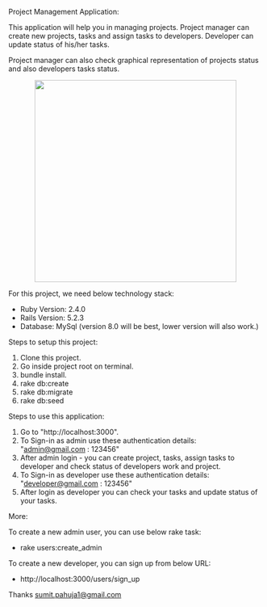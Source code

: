 Project Management Application:

This application will help you in managing projects. Project manager can create new projects, tasks and assign tasks to developers. Developer can update status of his/her tasks.

Project manager can also check graphical representation of projects status and also developers tasks status.

<div align="center">
    <img src="https://i.postimg.cc/pLbVh6NG/graph.png" width="400px"</img> 
</div>

For this project, we need below technology stack:

- Ruby Version: 2.4.0
- Rails Version: 5.2.3
- Database: MySql (version 8.0 will be best, lower version will also work.)


Steps to setup this project:

1. Clone this project.
2. Go inside project root on terminal.
3. bundle install.
4. rake db:create
5. rake db:migrate
6. rake db:seed

Steps to use this application:
1. Go to "http://localhost:3000".
2. To Sign-in as admin use these authentication details: "admin@gmail.com : 123456"
3. After admin login - you can create project, tasks, assign tasks to developer and check status of developers work and project.
4. To Sign-in as developer use these authentication details: "developer@gmail.com : 123456"
5. After login as developer you can check your tasks and update status of your tasks.


More:

To create a new admin user, you can use below rake task: 
- rake users:create_admin

To create a new developer, you can sign up from below URL:
- http://localhost:3000/users/sign_up




Thanks
sumit.pahuja1@gmail.com